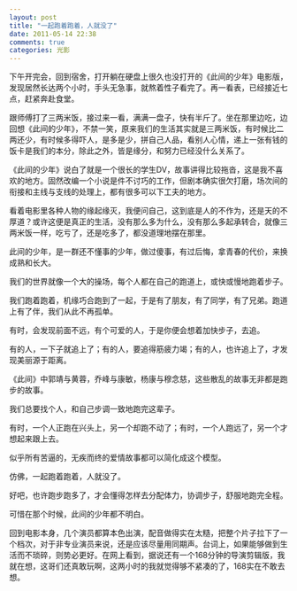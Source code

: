 ```yaml
---
layout: post
title: "一起跑着跑着，人就没了"
date: 2011-05-14 22:38
comments: true
categories: 光影
---
```

下午开完会，回到宿舍，打开躺在硬盘上很久也没打开的《此间的少年》电影版，发现居然长达两个小时，手头无急事，就熬着性子看完了。再一看表，已经接近七点，赶紧奔赴食堂。

跟师傅打了三两米饭，接过来一看，满满一盘子，快有半斤了。坐在那里边吃，边回想《此间的少年》，不禁一笑，原来我们的生活其实就是三两米饭，有时候比二两还少，有时候多得吓人，是多是少，拼自己人品，看别人心情，递上一张有钱的饭卡是我们的本分，除此之外，皆是缘分，和努力已经没什么关系了。

《此间的少年》说白了就是一个很长的学生DV，故事讲得比较拖沓，这是我不喜欢的地方。固然改编一个小说是件不讨巧的工作，但剧本确实很欠打磨，场次间的衔接和主线与支线的处理上，都有很多可以下工夫的地方。

看着电影里各种人物的缘起缘灭，我便问自己，这到底是人的不作为，还是天的不厚道？或许这便是真正的生活，没有那么多为什么，没有那么多起承转合，就像三两米饭一样，吃亏了，还是吃多了，都没道理地摆在那里。<!-- more -->

此间的少年，是一群还不懂事的少年，做过傻事，有过后悔，拿青春的代价，来换成熟和长大。

我们的世界就像一个大的操场，每个人都在自己的跑道上，或快或慢地跑着步子。

我们跑着跑着，机缘巧合跑到了一起，于是有了朋友，有了同学，有了兄弟。跑道上有了伴，我们从此不再孤单。

有时，会发现前面不远，有个可爱的人，于是你便会想着加快步子，去追。

有的人，一下子就追上了；有的人，要追得筋疲力竭；有的人，也许追上了，才发现美丽源于距离。

《此间》中郭靖与黄蓉，乔峰与康敏，杨康与穆念慈，这些散乱的故事无非都是跑步的故事。

我们总要找个人，和自己步调一致地跑完这辈子。

有时，一个人正跑在兴头上，另一个却跑不动了；有时，一个人跑远了，另一个才想起来跟上去。

似乎所有苦逼的，无疾而终的爱情故事都可以简化成这个模型。

仿佛，一起跑着跑着，人就没了。

好吧，也许跑步跑多了，才会懂得怎样去分配体力，协调步子，舒服地跑完全程。

可惜在那个时候，此间的少年都不明白。

回到电影本身，几个演员都算本色出演，配音做得实在太糙，把整个片子拉下了一个档次，对于非专业演员来说，还是应该尽量用同期声。台词上，如果能够做到生活而不琐碎，则势必更好。在网上看到，据说还有一个168分钟的导演剪辑版，我就在想，这哥们还真敢玩啊，这两小时的我就觉得够不紧凑的了，168实在不敢去想。